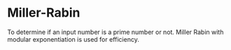 # Miller-Rabin
To determine if an input number is a prime number or not. Miller Rabin with modular exponentiation is used for efficiency.
